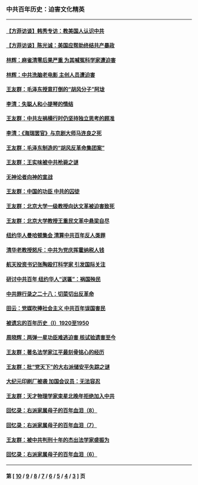 ### 中共百年历史：迫害文化精英
---
#### [【方菲访谈】韩秀专访：教美国人认识中共](../../pages/nf1176111/n13821310.md?01270430) 
#### [【方菲访谈】陈光诚：美国应帮助终结共产暴政](../../pages/nf1176111/n13759521.md?01270430) 
#### [林辉：麻雀清零后果严重 为其喊冤科学家遭迫害](../../pages/nf1176111/n13746900.md?01270430) 
#### [林辉：中共洗脑老电影 主创人员遭迫害](../../pages/nf1176111/n13699437.md?01270430) 
#### [王友群：毛泽东授意打倒的“胡风分子”阿垅](../../pages/nf1176111/n13592541.md?01270430) 
#### [李清：失聪人和小提琴的情结](../../pages/nf1176111/n13459280.md?01270430) 
#### [王友群：中共左祸横行时仍坚持独立思考的顾准](../../pages/nf1176111/n13444722.md?01270430) 
#### [李清：《海瑞罢官》与京剧大师马连良之死](../../pages/nf1176111/n13412316.md?01270430) 
#### [王友群：毛泽东制造的“胡风反革命集团案”](../../pages/nf1176111/n13324909.md?01270430) 
#### [王友群：王实味被中共枪毙之谜](../../pages/nf1176111/n13307502.md?01270430) 
#### [无神论者向神的宣战](../../pages/nf1176111/n13281535.md?01270430) 
#### [王友群：中国的功臣 中共的囚徒](../../pages/nf1176111/n13291790.md?01270430) 
#### [王友群：北京大学一级教授向达文革被迫害致死](../../pages/nf1176111/n13150966.md?01270430) 
#### [王友群：北京大学教授王重民文革中悬梁自尽](../../pages/nf1176111/n13084645.md?01270430) 
#### [纽约华人曼哈顿集会 清算中共百年反人类罪](../../pages/nf1176111/n13084157.md?01270430) 
#### [清华老教授怒斥：中共为党庆挥霍纳税人钱](../../pages/nf1176111/n13071430.md?01270430) 
#### [航天投资书记张陶殴打科学家 引发国际关注](../../pages/nf1176111/n13069132.md?01270430) 
#### [研讨中共百年 纽约华人“送匾”：祸国殃民](../../pages/nf1176111/n13057367.md?01270430) 
#### [中共罪行录之二十八：切菜切出反革命](../../pages/nf1176111/n13030600.md?01270430) 
#### [田云：党媒吹捧社会主义 中共百年误国害民](../../pages/nf1176111/n13006682.md?01270430) 
#### [被遗忘的百年历史（I）1920至1950](../../pages/nf1176111/n12986411.md?01270430) 
#### [周晓辉：两弹一星功臣难逃迫害 核试验遗害至今](../../pages/nf1176111/n12974997.md?01270430) 
#### [王友群：著名法学家江平最刻骨铭心的经历](../../pages/nf1176111/n12970787.md?01270430) 
#### [王友群：批“党天下”的大右派储安平失踪之谜](../../pages/nf1176111/n12954229.md?01270430) 
#### [大纪元印刷厂被袭 加国会议员：无法容忍](../../pages/nf1176111/n12883028.md?01270430) 
#### [王友群：天才物理学家束星北晚年拒绝加入中共](../../pages/nf1176111/n12792913.md?01270430) 
#### [回忆录：右派家属母子的百年血泪（8）](../../pages/nf1176111/n12706196.md?01270430) 
#### [回忆录：右派家属母子的百年血泪（7）](../../pages/nf1176111/n12706191.md?01270430) 
#### [王友群：被中共判刑十年的杰出法学家盛振为](../../pages/nf1176111/n12706141.md?01270430) 
#### [回忆录：右派家属母子的百年血泪（6）](../../pages/nf1176111/n12698863.md?01270430) 

---
#### 第 [ [10](./10.md?01270430) / [9](./9.md?01270430) / [8](./8.md?01270430) / [7](./7.md?01270430) / [6](./6.md?01270430) / [5](./5.md?01270430) / [4](./4.md?01270430) / [3](./3.md?01270430) ] 页

